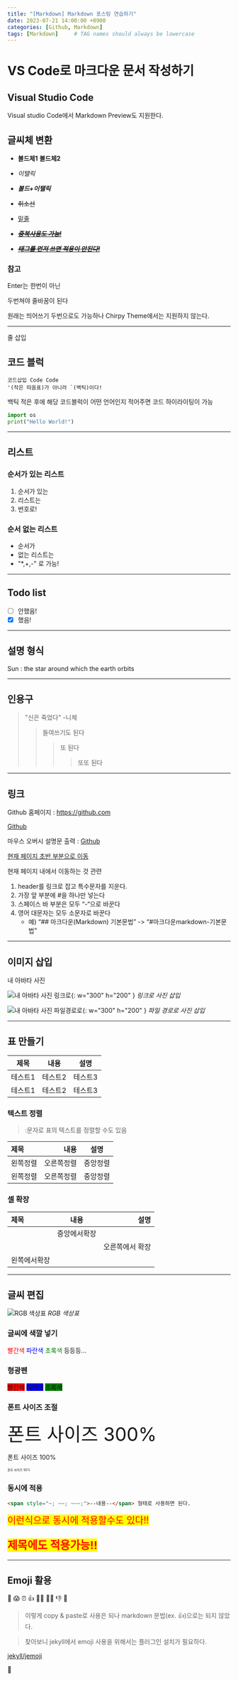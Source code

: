 ```yaml
---
title: "[Markdown] Markdown 포스팅 연습하기"
date: 2023-07-21 14:00:00 +0900
categories: [Github, Markdown]
tags: [Markdown]     # TAG names should always be lowercase
---
```


# VS Code로 마크다운 문서 작성하기
## Visual Studio Code

Visual studio Code에서 Markdown Preview도 지원한다.

## 글씨체 변환

- **볼드체1** __볼드체2__

- _이탤릭_

- ***볼드+이탤릭***

- ~~취소선~~

- <u>밑줄</u>

- ***~~<u>중복사용도 가능!</u>~~***

- <u>***~~태그를 먼저 쓰면 적용이 안된다!~~***</u>


### 참고
Enter는 
한번이 아닌

두번쳐야 줄바꿈이 된다

원래는 띄어쓰기 두번으로도 가능하나 Chirpy Theme에서는 지원하지 않는다.

---
줄 삽입

## 코드 블럭
```
코드삽입 Code Code 
'(작은 따옴표)가 아니라 `(백틱)이다!
```
백틱 적은 후에 해당 코드블럭이 어떤 언어인지 적어주면 코드 하이라이팅이 가능

```python
import os
print("Hello World!")
```

---
## 리스트

### 순서가 있는 리스트
1. 순서가 있는
2. 리스트는
3. 번호로!

### 순서 없는 리스트
- 순서가
- 없는 리스트는
- "*,+,-" 로 가능!

---
## Todo list

- [ ] 안했음!
- [x] 했음!

---
## 설명 형식

Sun
  : the star around which the earth orbits

---
## 인용구

> "신은 죽었다" -니체
>> 들여쓰기도 된다
>>> 또 된다
>>>> 또또 된다

---
## 링크

Github 홈페이지 : <https://github.com>

[Github](https://github.com)

마우스 오버시 설명문 출력 : [Github](https://github.com "마우스 오버시에 출력되는 설명문!")

[현재 페이지 초반 부분으로 이동](#visual-studio-code)

현재 페이지 내에서 이동하는 것 관련
1. header를 링크로 잡고 특수문자를 지운다.
2. 가장 앞 부분에 #을 하나만 넣는다
3. 스페이스 바 부분은 모두 “-“으로 바꾼다
4. 영어 대문자는 모두 소문자로 바꾼다 
    - 예) “## 마크다운(Markdown) 기본문법” -> “#마크다운markdown-기본문법”

---
## 이미지 삽입

내 아바타 사진

![내 아바타 사진 링크로](https://raw.githubusercontent.com/ibin-study/ibin-study.github.io/main/assets/img/profile.jpg){: w="300" h="200" }
_링크로 사진 삽입_

![내 아바타 사진 파일경로로](/assets/img/profile.jpg){: w="300" h="200" }
_파일 경로로 사진 삽입_

---
## 표 만들기

|제목|내용|설명|
|------|---|---|
|테스트1|테스트2|테스트3|
|테스트1|테스트2|테스트3|

### 텍스트 정렬
> :문자로 표의 텍스트를 정렬할 수도 있음

|제목|내용|설명|
|:------|---:|:---:|
|왼쪽정렬|오른쪽정렬|중앙정렬|
|왼쪽정렬|오른쪽정렬|중앙정렬|

### 셀 확장

|제목|내용|설명|
|:---|:---:|---:|
||중앙에서확장||
|||오른쪽에서 확장|
|왼쪽에서확장||

---
## 글씨 편집

![RGB 색상표](/assets/img/RGB_colortable.png)
_RGB 색상표_

### 글씨에 색깔 넣기

<span style="color:red">빨간색</span>
<span style="color:blue">파란색</span>
<span style="color:green">초록색</span> 등등등...

### 형광펜

<span style="background-color:red">빨간색</span> 
<span style="background-color:blue">파란색</span>
<span style="background-color:green">초록색</span>

### 폰트 사이즈 조절

<span style="font-size:300%">폰트 사이즈 300%</span> 

<span style="font-size:100%">폰트 사이즈 100%</span> 

<span style="font-size:50%">폰트 사이즈 50%</span> 

### 동시에 적용

```markdown
<span style="~; ~~; ~~~;">--내용--</span> 형태로 사용하면 된다.
```

<span style="color:red; background-color:yellow; font-size:150%">
이런식으로 동시에 적용할수도 있다!!
</span>

### <span style="color:red; background-color:yellow; font-size:150%">제목에도 적용가능!!</span>

---
## Emoji 활용
🙂 😱 ⏰ 👍 👍🏻 👍🏼 👎 🖕

> 이렇게 copy & paste로 사용은 되나 markdown 문법(ex. :+1:)으로는 되지 않았다.

> 찾아보니 jekyll에서 emoji 사용을 위해서는 플러그인 설치가 필요하다.

[jekyll/jemoji](https://github.com/jekyll/jemoji)

:fu: